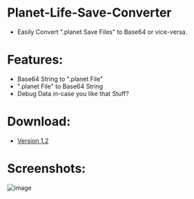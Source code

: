 # Planet-Life-Save-Converter
- Easily Convert ".planet Save Files" to Base64 or vice-versa.

# Features:
- Base64 String to ".planet File"
- ".planet File" to Base64 String
- Debug Data in-case you like that Stuff?

# Download:
- [Version 1.2](https://github.com/Cracko298/Planet-Life-Save-Converter/releases/tag/v1.2-alpha-1)

# Screenshots:
![image](https://user-images.githubusercontent.com/78656905/198165272-825d418c-e334-4499-83fd-8fd4c5c54fff.png)
